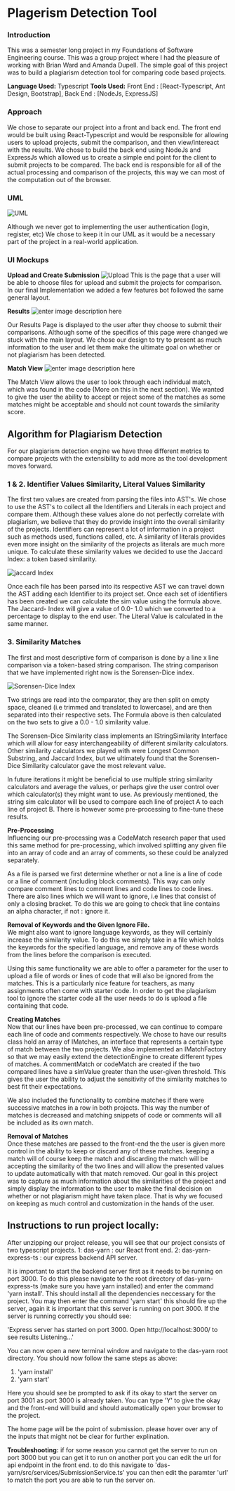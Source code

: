 

# Plagerism Detection Tool

 
### Introduction
 This was a semester long project in my Foundations of Software Engineering course. This was a group project where I had the pleasure of working with Brian Ward and Amanda Dupell. The simple goal of this project was to build a plagiarism detection tool for comparing code based projects. 

**Language Used:** Typescript
**Tools Used:** Front End : [React-Typescript, Ant Design, Bootstrap], Back End : [NodeJs, ExpressJS]

### Approach
We chose to separate our project into a front and back end. The front end would be built using React-Typescript and would be responsible for allowing users to upload projects, submit the comparison, and then view/intereact with the results. We chose to build the back end using NodeJs and ExpressJs which allowed us to create a simple end point for the client to submit projects to be compared. The back end is responsible for all of the actual processing and comparison of the projects, this way we can most of the computation out of the browser. 

### UML
![UML](https://i.imgur.com/qLS2d4d.png)

Although we never got to implementing the user authentication (login, register, etc) We chose to keep it in our UML as it would be a necessary part of the project in a real-world application. 

### UI Mockups

**Upload and Create Submission**
![Upload](https://i.imgur.com/OOPwS5r.png)
This is the page that a user will be able to choose files for upload and submit the projects for comparison. In our final Implementation we added a few features bot followed the same general layout. 


**Results**
![enter image description here](https://i.imgur.com/FlleJTg.png)

Our Results Page is displayed to the user after they choose to submit their comparisons. Although some of the specifics of this page were changed we stuck with the main layout. We chose our design to try to present as much information to the user and let them make the ultimate goal on whether or not plagiarism has been detected.

**Match View**
![enter image description here](https://i.imgur.com/tTrTfMO.png)

The Match View allows the user to look through each individual match, which was found in the code (More on this in the next section). We wanted to give the user the ability to accept or reject some of the matches as some matches might be acceptable and should not count towards the similarity score. 

## Algorithm for Plagiarism Detection
For our plagiarism detection engine we have three different metrics to compare projects with the extensibility to add more as the tool development moves forward.

### 1 & 2. Identifier Values Similarity, Literal Values Similarity
The first two values are created from parsing the files into AST's. We chose to use the AST's to collect all the Identifiers and Literals in each project and compare them. Although these values alone do not perfectly correlate with plagiarism, we believe that they do provide insight into the overall similarity of the projects. Identifiers can represent a lot of information in a project such as methods used, functions called, etc. A similarity of literals provides even more insight on the similarity of the projects as literals are much more unique. To calculate these similarity values we decided to use the Jaccard Index: a token based similarity.

![jaccard Index](https://www.gstatic.com/education/formulas2/-1/en/jaccard_index.svg)

Once each file has been parsed into its respective AST we can travel down the AST adding each Identifier to its project set. Once each set of identifiers has been created we can calculate the sim value using the formula above. The Jaccard- Index will give a value of 0.0 1.0 which we converted to a percentage to display to the end user. The Literal Value is calculated in the same manner.

### 3. Similarity Matches
The first and most descriptive form of comparison is done by a line x line comparison via a token-based string comparison. The string comparison that we have implemented right now is the Sorensen-Dice index.

![Sorensen-Dice Index](https://wikimedia.org/api/rest_v1/media/math/render/svg/a80a97215e1afc0b222e604af1b2099dc9363d3b)

Two strings are read into the comparator, they are then split on empty space, cleaned (i.e trimmed and translated to lowercase), and are then separated into their respective sets. The Formula above is then calculated on the two sets to give a 0.0 - 1.0 similarity value.

The Sorensen-Dice Similarity class implements an IStringSimilarity Interface which will allow for easy interchangeability of different similarity calculators. Other similarity calculators we played with were Longest Common Substring, and Jaccard Index, but we ultimately found that the Sorensen-Dice Similarity calculator gave the most relevant value.

In future iterations it might be beneficial to use multiple string similarity calculators and average the values, or perhaps give the user control over which calculator(s) they might want to use. As previously mentioned, the string sim calculator will be used to compare each line of project A to each line of project B. There is however some pre-processing to fine-tune these results.

**Pre-Processing**  
Influencing our pre-processing was a CodeMatch research paper that used this same method for pre-processing, which involved splitting any given file into an array of code and an array of comments, so these could be analyzed separately.

As a file is parsed we first determine whether or not a line is a line of code or a line of comment (including block comments). This way can only compare comment lines to comment lines and code lines to code lines. There are also lines which we will want to ignore, i.e lines that consist of only a closing bracket. To do this we are going to check that line contains an alpha character, if not : ignore it.

**Removal of Keywords and the Given Ignore File.**  
We might also want to ignore language keywords, as they will certainly increase the similarity value. To do this we simply take in a file which holds the keywords for the specified language, and remove any of these words from the lines before the comparison is executed.

Using this same functionality we are able to offer a parameter for the user to upload a file of words or lines of code that will also be ignored from the matches. This is a particularly nice feature for teachers, as many assignments often come with starter code. In order to get the plagiarism tool to ignore the starter code all the user needs to do is upload a file containing that code.

**Creating Matches**  
Now that our lines have been pre-processed, we can continue to compare each line of code and comments respectively. We chose to have our results class hold an array of IMatches, an interface that represents a certain type of match between the two projects. We also implemented an IMatchFactory so that we may easily extend the detectionEngine to create different types of matches. A commentMatch or codeMatch are created if the two compared lines have a simValue greater than the user-given threshold. This gives the user the ability to adjust the sensitivity of the similarity matches to best fit their expectations.

We also included the functionality to combine matches if there were successive matches in a row in both projects. This way the number of matches is decreased and matching snippets of code or comments will all be included as its own match.

**Removal of Matches**  
Once these matches are passed to the front-end the the user is given more control in the ability to keep or discard any of these matches. keeping a match will of course keep the match and discarding the match will be accepting the similarity of the two lines and will allow the presented values to update automatically with that match removed. Our goal in this project was to capture as much information about the similarities of the project and simply display the information to the user to make the final decision on whether or not plagiarism might have taken place. That is why we focused on keeping as much control and customization in the hands of the user.



## Instructions to run project locally:  

After unzipping our project release, you will see that our project consists of two typescript projects. 1: das-yarn : our React front end. 2: das-yarn-express-ts : our express backend API server.

It is important to start the backend server first as it needs to be running on port 3000. To do this please navigate to the root directory of das-yarn-express-ts (make sure you have yarn installed) and enter the command 'yarn install'. This should install all the dependencies neccessary for the project. You may then enter the command 'yarn start' this should fire up the server, again it is important that this server is running on port 3000. If the server is running correctly you should see:

'Express server has started on port 3000. Open  http://localhost:3000/ to see results Listening...'

You can now open a new terminal window and navigate to the das-yarn root directory. You should now follow the same steps as above:

1.  'yarn install'
2.  'yarn start'

Here you should see be prompted to ask if its okay to start the server on port 3001 as port 3000 is already taken. You can type 'Y' to give the okay and the front-end will build and should automatically open your browser to the project.

The home page will be the point of submission. please hover over any of the inputs that might not be clear for further explination.

**Troubleshooting:** if for some reason you cannot get the server to run on port 3000 but you can get it to run on another port you can edit the url for api endpoint in the front end. to do this navigate to 'das-yarn/src/services/SubmissionService.ts' you can then edit the paramter 'url' to match the port you are able to run the server on.
